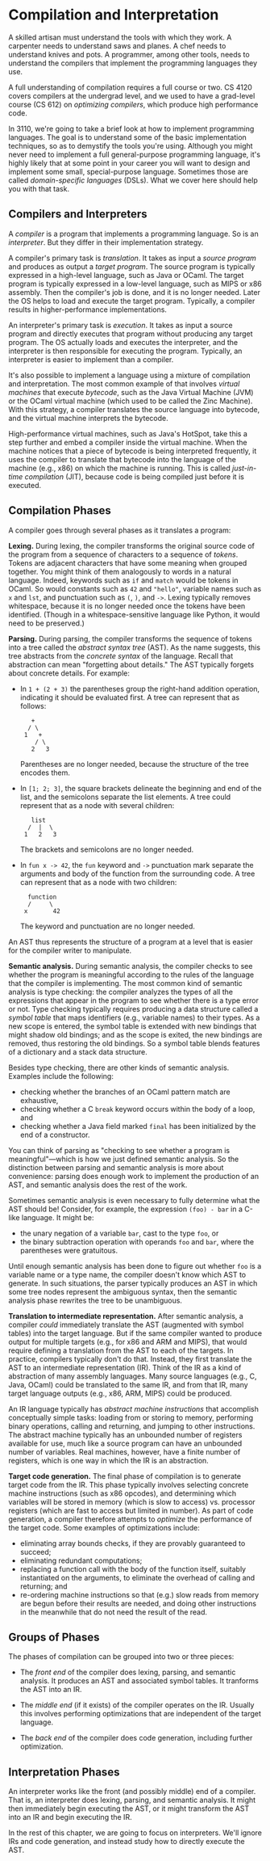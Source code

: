 # Compilation and Interpretation

A skilled artisan must understand the tools with which they work.
A carpenter needs to understand saws and planes.  A chef needs
to understand knives and pots.  A programmer, among other tools,
needs to understand the compilers that implement the programming
languages they use.

A full understanding of compilation requires a full course or two.
CS 4120 covers compilers at the undergrad level, and we used to
have a grad-level course (CS 612) on *optimizing compilers*, 
which produce high performance code.

In 3110, we're going to take a brief look at how to implement
programming languages.  The goal is to understand some of the
basic implementation techniques, so as to demystify the
tools you're using.  Although you might never need to implement
a full general-purpose programming language, it's highly likely
that at some point in your career you will want to design and 
implement some small, special-purpose language.  Sometimes
those are called *domain-specific languages* (DSLs).  What
we cover here should help you with that task.

## Compilers and Interpreters

A *compiler* is a program that implements a programming language.
So is an *interpreter*.  But they differ in their implementation 
strategy.

A compiler's primary task is *translation*.  It takes as input 
a *source program* and produces as output a *target program*.
The source program is typically expressed in a high-level language,
such as Java or OCaml.  The target program is typically expressed 
in a low-level language, such as MIPS or x86 assembly.  Then
the compiler's job is done, and it is no longer needed.  Later
the OS helps to load and execute the target program. Typically,
a compiler results in higher-performance implementations.
  
An interpreter's primary task is *execution*.  It takes as input
a source program and directly executes that program without
producing any target program.  The OS actually loads and
executes the interpreter, and the interpreter is then responsible
for executing the program.  Typically, an interpreter is easier
to implement than a compiler.

It's also possible to implement a language using a mixture of 
compilation and interpretation.  The most common example of that
involves *virtual machines* that execute *bytecode*, such as the 
Java Virtual Machine (JVM) or the OCaml virtual machine (which 
used to be called the Zinc Machine).  With this strategy,
a compiler translates the source language into bytecode, and the virtual
machine interprets the bytecode.  

High-performance virtual machines, such as Java's HotSpot, take this a
step further and embed a compiler inside the virtual machine.  When the
machine notices that a piece of bytecode is being interpreted
frequently, it uses the compiler to translate that bytecode into the
language of the machine (e.g., x86) on which the machine is running. 
This is called *just-in-time compilation* (JIT), because code is being
compiled just before it is executed.

## Compilation Phases

A compiler goes through several phases as it translates a program:

**Lexing.** During lexing, the compiler transforms the original source code
of the program from a sequence of characters to a sequence of
*tokens*.  Tokens are adjacent characters that have some meaning
when grouped together.  You might think of them analogously to
words in a natural language.  Indeed, keywords such as `if` and 
`match` would be tokens in OCaml.  So would constants such as
`42` and `"hello"`, variable names such as `x` and `lst`, and 
punctuation such as `(`, `)`, and `->`.  Lexing typically removes
whitespace, because it is no longer needed once the tokens
have been identified.  (Though in a whitespace-sensitive language
like Python, it would need to be preserved.)
  
**Parsing.** During parsing, the compiler transforms the sequence of tokens
into a tree called the *abstract syntax tree* (AST).  As the name
suggests, this tree abstracts from the *concrete syntax* of the
language.  Recall that abstraction can mean "forgetting about details."
The AST typically forgets about concrete details. For example:

* In `1 + (2 + 3)` the parentheses group the right-hand addition operation,
  indicating it should be evaluated first.  A tree can represent that
  as follows:
  ```
     +
    / \
   1   +
      / \
     2   3
  ```
  Parentheses are no longer needed, because the structure of the tree encodes them.

* In `[1; 2; 3]`, the square brackets delineate the beginning and end of the
  list, and the semicolons separate the list elements.   A tree could represent
  that as a node with several children:
  ```
     list
    /  |  \
   1   2   3
  ```
  The brackets and semicolons are no longer needed.
  
* In `fun x -> 42`, the `fun` keyword and `->` punctuation mark separate the
  arguments and body of the function from the surrounding code.  A tree
  can represent that as a node with two children:
  ```
    function
    /     \
   x       42
  ```
  The keyword and punctuation are no longer needed.

An AST thus represents the structure of a program at a level that is easier
for the compiler writer to manipulate.  

**Semantic analysis.**  During semantic analysis, the compiler checks
to see whether the program is meaningful according to the rules of the
language that the compiler is implementing.  The most common kind of
semantic analysis is type checking:  the compiler analyzes the types of
all the expressions that appear in the program to see whether there is a
type error or not.  Type checking typically requires producing a data
structure called a *symbol table* that maps identifiers (e.g., variable
names) to their types.  As a new scope is entered, the symbol table is
extended with new bindings that might shadow old bindings; and as the
scope is exited, the new bindings are removed, thus restoring the old
bindings.  So a symbol table blends features of a dictionary and a stack
data structure.

Besides type checking, there are other kinds of semantic analysis.
Examples include the following:

* checking whether the branches of an OCaml pattern match are exhaustive,
* checking whether a C `break` keyword occurs within the body of a loop, and
* checking whether a Java field marked `final` has been initialized by the
  end of a constructor.
  
You can think of parsing as "checking to see whether a program
is meaningful"&mdash;which is how we just defined semantic analysis.
So the distinction between parsing and semantic analysis is more about
convenience: parsing does enough work to implement the production of an 
AST, and semantic analysis does the rest of the work.  

Sometimes semantic analysis is even necessary to fully determine what the
AST should be!  Consider, for example, the expression
`(foo) - bar` in a C-like language.  It might be:

* the unary negation of a variable `bar`, cast to the type `foo`, or
* the binary subtraction operation with operands `foo` and `bar`, where
  the parentheses were gratuitous.

Until enough semantic analysis has been done to figure out whether `foo`
is a variable name or a type name, the compiler doesn't know which AST
to generate.  In such situations, the parser typically produces an
AST in which some tree nodes represent the ambiguous syntax, then 
the semantic analysis phase rewrites the tree to be unambiguous.

**Translation to intermediate representation.**
After semantic analysis, a compiler *could* immediately translate the
AST (augmented with symbol tables) into the target language.  But
if the same compiler wanted to produce output for multiple targets
(e.g., for x86 and ARM and MIPS), that would require defining
a translation from the AST to each of the targets.  In practice,
compilers typically don't do that.  Instead, they first translate
the AST to an intermediate representation (IR).  Think of the IR
as a kind of abstraction of many assembly languages.  Many source
languages (e.g., C, Java, OCaml) could be translated to the same IR, 
and from that IR, many target language outputs (e.g., x86, ARM, MIPS)
could be produced.

An IR language typically has *abstract machine instructions* that
accomplish conceptually simple tasks:  loading from or storing to memory, 
performing binary operations, calling and returning, and jumping to
other instructions.  The abstract machine typically has an unbounded
number of registers available for use, much like a source program
can have an unbounded number of variables.  Real machines, however,
have a finite number of registers, which is one way in which the IR
is an abstraction.

**Target code generation.**
The final phase of compilation is to generate target code from the IR.
This phase typically involves selecting concrete machine instructions
(such as x86 opcodes), and determining which variables will be stored
in memory (which is slow to access) vs. processor registers (which
are fast to access but limited in number).  As part of code generation,
a compiler therefore attempts to *optimize* the performance of the
target code.  Some examples of optimizations include:

* eliminating array bounds checks, if they are provably guaranteed to succeed;
* eliminating redundant computations;
* replacing a function call with the body of the function itself, suitably
  instantiated on the arguments, to eliminate the overhead of calling and returning;
  and
* re-ordering machine instructions so that (e.g.) slow reads from memory are begun
  before their results are needed, and doing other instructions in the meanwhile
  that do not need the result of the read.

## Groups of Phases

The phases of compilation can be grouped into two or three pieces:

* The *front end* of the compiler does lexing, parsing, and semantic analysis.
  It produces an AST and associated symbol tables.  It tranforms the AST into
  an IR.
  
* The *middle end* (if it exists) of the compiler operates on the IR.  Usually
  this involves performing optimizations that are independent of the target
  language.
  
* The *back end* of the compiler does code generation, including further
  optimization.

## Interpretation Phases

An interpreter works like the front (and possibly middle) end of a compiler.
That is, an interpreter does lexing, parsing, and semantic analysis.  It might
then immediately begin executing the AST, or it might transform the AST into
an IR and begin executing the IR.

In the rest of this chapter, we are going to focus on interpreters.
We'll ignore IRs and code generation, and instead study how to
directly execute the AST.
